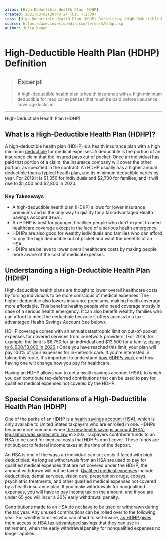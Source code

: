 ```yaml
---
alias: [High-Deductible Health Plan, HDHP]
created: 2021-03-02T20:43:24 (UTC +11:00)
tags: [High-Deductible Health Plan (HDHP) Definition, High-Deductible Health Plan (HDHP)]
source: https://www.investopedia.com/terms/h/hdhp.asp
author: Julia Kagan
---
```


# High-Deductible Health Plan (HDHP) Definition

> ## Excerpt
> A high-deductible health plan is health insurance with a high minimum deductible for medical expenses that must be paid before insurance coverage kicks in.

---

High-Deductible Health Plan (HDHP)
## What Is a High-Deductible Health Plan (HDHP)?

A high-deductible health plan (HDHP) is a health insurance plan with a high minimum [deductible](https://www.investopedia.com/terms/d/deductible.asp) for medical expenses. A deductible is the portion of an insurance claim that the insured pays out of pocket. Once an individual has paid that portion of a claim, the insurance company will cover the other portion, as specified in the contract. An HDHP usually has a higher annual deductible than a typical health plan, and its minimum deductible varies by year. For 2019 it is $1,350 for individuals and $2,700 for families, and it will rise to $1,400 and $2,800 in 2020.

### Key Takeaways

-   A high-deductible health plan (HDHP) allows for lower insurance premiums and is the only way to qualify for a tax-advantaged Health Savings Account (HSA).
-   An HDHP is best for younger, healthier people who don’t expect to need healthcare coverage except in the face of a serious health emergency.
-   HDHPs are also good for wealthy individuals and families who can afford to pay the high deductible out of pocket and want the benefits of an HSA.
-   HDHPs are believe to lower overall healthcare costs by making people more aware of the cost of medical expenses.

## Understanding a High-Deductible Health Plan (HDHP)

High-deductible health plans are thought to lower overall healthcare costs by forcing individuals to be more conscious of medical expenses. The higher deductible also lowers insurance premiums, making health coverage more affordable. This benefits healthy people who need coverage mostly in case of a serious health emergency. It can also benefit wealthy families who can afford to meet the deductible because it offers access to a tax-advantaged Health Savings Account (see below).

HDHP coverage comes with an annual catastrophic limit on out-of-pocket expenses for covered services from in-network providers. (For 2019, for example, the limit is $6.750 for an individual and $13,500 for a family, [rising to $6,900/$13,800 in 2020](https://www.shrm.org/resourcesandtools/hr-topics/benefits/pages/irs-2020-hsa-contribution-limits.aspx).) Once you have reached this limit, your plan will pay 100% of your expenses for in-network care. If you're interested in taking this route, it's important to understand [how HDHPs work](https://www.investopedia.com/articles/personal-finance/012716/how-highdeductible-health-plans-work.asp) and how having one will change how you pay for healthcare.

Having an HDHP allows you to get a health savings account (HSA), to which you can contribute tax-deferred contributions that can be used to pay for qualified medical expenses not covered by the HDHP.

## Special Considerations of a High-Deductible Health Plan (HDHP)

One of the perks of an HDHP is a [health savings account (HSA)](https://www.investopedia.com/terms/h/hsa.asp), which is only available to United States taxpayers who are enrolled in one. HDHPs became more common when [the new health savings account (HSA) legislation was signed into law](https://www.investopedia.com/articles/personal-finance/082914/rules-having-health-savings-account-hsa.asp) in 2003. Taxpayers contribute funds to an HSA to be used for medical costs that HDHPs don’t cover. These funds are not subject to federal income taxes at the time of the deposit.

An HSA is one of the ways an individual can cut costs if faced with high deductibles. As long as withdrawals from an HSA are used to pay for qualified medical expenses that are not covered under the HDHP, the amount withdrawn will not be taxed. [Qualified medical expenses](https://www.irs.gov/publications/p502#en_US_2018_publink1000178851) include deductibles, dental services, vision care, prescription drugs, copays, psychiatric treatments, and other qualified medical expenses not covered by a health insurance plan. If you make withdrawals for nonqualified expenses, you will have to pay income tax on the amount, and if you are under 65 you will incur a 20% early withdrawal penalty.

Contributions made to an HSA do not have to be used or withdrawn during the tax year. Any unused contributions can be rolled over to the following year. For wealthy families who can afford to self-insure, [an HDHP gives them access to HSA tax-advantaged savings](https://www.investopedia.com/articles/personal-finance/120715/why-hsas-appeal-more-highincome-earners.asp) that they can use in retirement, when the early withdrawal penalty for nonqualified expenses no longer applies.
